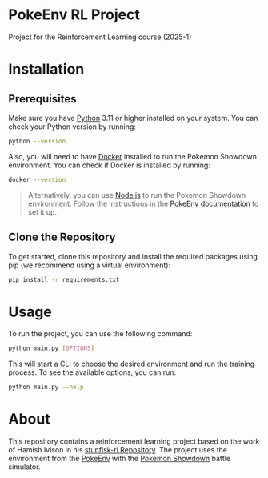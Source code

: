 # PokeEnv RL Project
Project for the Reinforcement Learning course (2025-1)

# Installation

## Prerequisites
Make sure you have [Python](https://www.python.org/downloads/) 3.11 or higher installed on your system. You can check your Python version by running:
```bash
python --version
```
Also, you will need to have [Docker](https://www.docker.com/) installed to run the Pokemon Showdown environment. You can check if Docker is installed by running:
```bash
docker --version
```

> Alternatively, you can use [Node.js](https://nodejs.org/en/download/) to run the Pokemon Showdown environment. Follow the instructions in the [PokeEnv documentation](https://poke-env.readthedocs.io/en/stable/getting_started.html#configuring-a-pokemon-showdown-server) to set it up.

## Clone the Repository
To get started, clone this repository and install the required packages using pip (we recommend using a virtual environment):

```bash
pip install -r requirements.txt
```

# Usage
To run the project, you can use the following command:
```bash
python main.py [OPTIONS]
```
This will start a CLI to choose the desired environment and run the training process. To see the available options, you can run:
```bash
python main.py --help
```

# About
This repository contains a reinforcement learning project based on the work of Hamish Ivison in his [stunfisk-rl Repository](https://github.com/hamishivi/stunfisk-rl). The project uses the environment from the [PokeEnv](https://poke-env.readthedocs.io/en/stable/index.html) with the [Pokemon Showdown](https://pokemonshowdown.com/) battle simulator.
